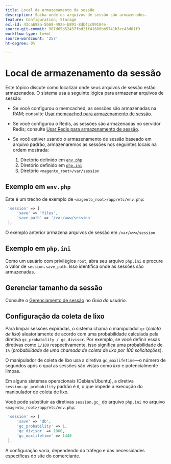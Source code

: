 ```yaml
---
title: Local de armazenamento da sessão
description: Saiba onde os arquivos de sessão são armazenados.
feature: Configuration, Storage
exl-id: 43cab98a-5b68-492e-b891-8db4cc99184e
source-git-commit: 987d65b52437fbd21f41600bb5741b3cc43d01f3
workflow-type: tm+mt
source-wordcount: '257'
ht-degree: 0%

---
```


# Local de armazenamento da sessão

Este tópico discute como localizar onde seus arquivos de sessão estão armazenados. O sistema usa a seguinte lógica para armazenar arquivos de sessão:

- Se você configurou o memcached, as sessões são armazenadas na RAM; consulte [Usar memcached para armazenamento de sessão](memcached.md).
- Se você configurou o Redis, as sessões são armazenadas no servidor Redis; consulte [Usar Redis para armazenamento de sessão](../cache/redis-session.md).
- Se você estiver usando o armazenamento de sessão baseado em arquivo padrão, armazenaremos as sessões nos seguintes locais na ordem mostrada:

   1. Diretório definido em [`env.php`](#example-in-envphp)
   1. Diretório definido em [`php.ini`](#example-in-phpini)
   1. Diretório `<magento_root>/var/session`

## Exemplo em `env.php`

Este é um trecho de exemplo de `<magento_root>/app/etc/env.php`:

```php
 'session' => [
     'save' => 'files',
     'save_path' => '/var/www/session'
 ],
```

O exemplo anterior armazena arquivos de sessão em `/var/www/session`

## Exemplo em `php.ini`

Como um usuário com privilégios `root`, abra seu arquivo `php.ini` e procure o valor de `session.save_path`. Isso identifica onde as sessões são armazenadas.

## Gerenciar tamanho da sessão

Consulte o [Gerenciamento de sessão](https://experienceleague.adobe.com/pt-br/docs/commerce-admin/systems/security/security-session-management) no _Guia do usuário_.

## Configuração da coleta de lixo

Para limpar sessões expiradas, o sistema chama o manipulador `gc` (_coleta de lixo_) aleatoriamente de acordo com uma probabilidade calculada pela diretiva `gc_probability / gc_divisor`. Por exemplo, se você definir essas diretivas como `1/100` respectivamente, isso significa uma probabilidade de `1%` (_probabilidade de uma chamada de coleta de lixo por 100 solicitações_).

O manipulador de coleta de lixo usa a diretiva `gc_maxlifetime`—o número de segundos após o qual as sessões são vistas como _lixo_ e potencialmente limpas.

Em alguns sistemas operacionais (Debian/Ubuntu), a diretiva `session.gc_probability` padrão é `0`, o que impede a execução do manipulador de coleta de lixo.

Você pode substituir as diretivas `session.gc_` do arquivo `php.ini` no arquivo `<magento_root>/app/etc/env.php`:

```php
 'session' => [
     'save' => 'db',
     'gc_probability' => 1,
     'gc_divisor' => 1000,
     'gc_maxlifetime' => 1440
 ],
```

A configuração varia, dependendo do tráfego e das necessidades específicas do site do comerciante.
